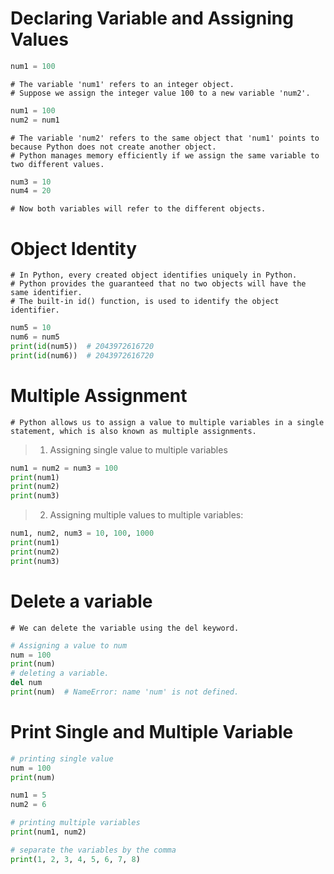 # Declaring Variable and Assigning Values

```python
num1 = 100
```

```text
# The variable 'num1' refers to an integer object.
# Suppose we assign the integer value 100 to a new variable 'num2'.
```

```python
num1 = 100
num2 = num1
```

```text
# The variable 'num2' refers to the same object that 'num1' points to because Python does not create another object.
# Python manages memory efficiently if we assign the same variable to two different values.
```

```python
num3 = 10
num4 = 20
```

```text
# Now both variables will refer to the different objects.
```

# Object Identity

```text
# In Python, every created object identifies uniquely in Python.
# Python provides the guaranteed that no two objects will have the same identifier. 
# The built-in id() function, is used to identify the object identifier.
```

```python
num5 = 10
num6 = num5
print(id(num5))  # 2043972616720
print(id(num6))  # 2043972616720
```

# Multiple Assignment

```text
# Python allows us to assign a value to multiple variables in a single statement, which is also known as multiple assignments.
```

> 1. Assigning single value to multiple variables

```python
num1 = num2 = num3 = 100
print(num1)
print(num2)
print(num3)
```

> 2. Assigning multiple values to multiple variables:

```python
num1, num2, num3 = 10, 100, 1000
print(num1)
print(num2)
print(num3)
```

# Delete a variable

```text
# We can delete the variable using the del keyword.
```

```python
# Assigning a value to num
num = 100
print(num)
# deleting a variable.   
del num
print(num)  # NameError: name 'num' is not defined.
```

# Print Single and Multiple Variable

```python
# printing single value   
num = 100
print(num)  
```

```python
num1 = 5
num2 = 6

# printing multiple variables  
print(num1, num2)

# separate the variables by the comma  
print(1, 2, 3, 4, 5, 6, 7, 8)   
```


